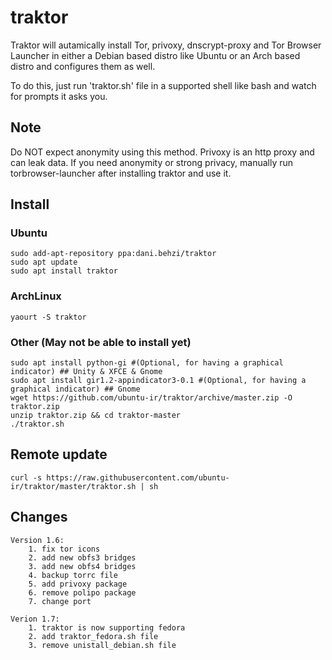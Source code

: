 # traktor
Traktor will autamically install Tor, privoxy, dnscrypt-proxy and Tor Browser Launcher in either a Debian based distro like Ubuntu or an Arch based distro  and configures them as well.

To do this, just run 'traktor.sh' file in a supported shell like bash and watch for prompts it asks you.

## Note
Do NOT expect anonymity using this method. Privoxy is an http proxy and can leak data. If you need anonymity or strong privacy, manually run torbrowser-launcher after installing traktor and use it.

## Install
### Ubuntu
    sudo add-apt-repository ppa:dani.behzi/traktor
    sudo apt update
    sudo apt install traktor
### ArchLinux
    yaourt -S traktor
### Other (May not be able to install yet)
    sudo apt install python-gi #(Optional, for having a graphical indicator) ## Unity & XFCE & Gnome
    sudo apt install gir1.2-appindicator3-0.1 #(Optional, for having a graphical indicator) ## Gnome
    wget https://github.com/ubuntu-ir/traktor/archive/master.zip -O traktor.zip
    unzip traktor.zip && cd traktor-master
    ./traktor.sh

## Remote update
    curl -s https://raw.githubusercontent.com/ubuntu-ir/traktor/master/traktor.sh | sh
    
## Changes
    Version 1.6:
        1. fix tor icons
        2. add new obfs3 bridges
        3. add new obfs4 bridges
        4. backup torrc file
        5. add privoxy package
        6. remove polipo package
        7. change port

    Verion 1.7:
        1. traktor is now supporting fedora
        2. add traktor_fedora.sh file
        3. remove unistall_debian.sh file
